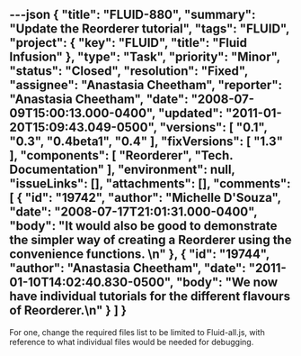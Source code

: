 ---json
{
  "title": "FLUID-880",
  "summary": "Update the Reorderer tutorial",
  "tags": "FLUID",
  "project": {
    "key": "FLUID",
    "title": "Fluid Infusion"
  },
  "type": "Task",
  "priority": "Minor",
  "status": "Closed",
  "resolution": "Fixed",
  "assignee": "Anastasia Cheetham",
  "reporter": "Anastasia Cheetham",
  "date": "2008-07-09T15:00:13.000-0400",
  "updated": "2011-01-20T15:09:43.049-0500",
  "versions": [
    "0.1",
    "0.3",
    "0.4beta1",
    "0.4"
  ],
  "fixVersions": [
    "1.3"
  ],
  "components": [
    "Reorderer",
    "Tech. Documentation"
  ],
  "environment": null,
  "issueLinks": [],
  "attachments": [],
  "comments": [
    {
      "id": "19742",
      "author": "Michelle D'Souza",
      "date": "2008-07-17T21:01:31.000-0400",
      "body": "It would also be good to demonstrate the simpler way of creating a Reorderer using the convenience functions.&#x20;\n"
    },
    {
      "id": "19744",
      "author": "Anastasia Cheetham",
      "date": "2011-01-10T14:02:40.830-0500",
      "body": "We now have individual tutorials for the different flavours of Reorderer.\n"
    }
  ]
}
---
For one, change the required files list to be limited to Fluid-all.js, with reference to what individual files would be needed for debugging.

        